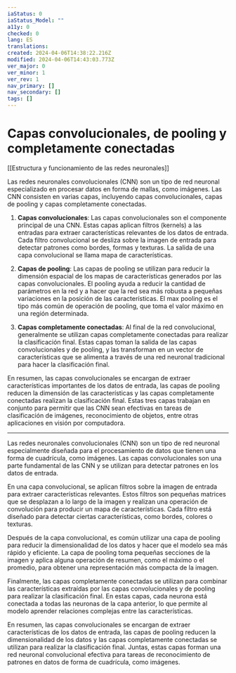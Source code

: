 ```yaml
---
iaStatus: 0
iaStatus_Model: ""
a11y: 0
checked: 0
lang: ES
translations: 
created: 2024-04-06T14:38:22.216Z
modified: 2024-04-06T14:43:03.773Z
ver_major: 0
ver_minor: 1
ver_rev: 1
nav_primary: []
nav_secondary: []
tags: []
---
```

# Capas convolucionales, de pooling y completamente conectadas

[[Estructura y funcionamiento de las  redes neuronales]]

Las redes neuronales convolucionales (CNN) son un tipo de red neuronal especializado en procesar datos en forma de mallas, como imágenes. Las CNN consisten en varias capas, incluyendo capas convolucionales, capas de pooling y capas completamente conectadas.

1. **Capas convolucionales**: Las capas convolucionales son el componente principal de una CNN. Estas capas aplican filtros (kernels) a las entradas para extraer características relevantes de los datos de entrada. Cada filtro convolucional se desliza sobre la imagen de entrada para detectar patrones como bordes, formas y texturas. La salida de una capa convolucional se llama mapa de características.

2. **Capas de pooling**: Las capas de pooling se utilizan para reducir la dimensión espacial de los mapas de características generados por las capas convolucionales. El pooling ayuda a reducir la cantidad de parámetros en la red y a hacer que la red sea más robusta a pequeñas variaciones en la posición de las características. El max pooling es el tipo más común de operación de pooling, que toma el valor máximo en una región determinada.

3. **Capas completamente conectadas**: Al final de la red convolucional, generalmente se utilizan capas completamente conectadas para realizar la clasificación final. Estas capas toman la salida de las capas convolucionales y de pooling, y las transforman en un vector de características que se alimenta a través de una red neuronal tradicional para hacer la clasificación final.

En resumen, las capas convolucionales se encargan de extraer características importantes de los datos de entrada, las capas de pooling reducen la dimensión de las características y las capas completamente conectadas realizan la clasificación final. Estas tres capas trabajan en conjunto para permitir que las CNN sean efectivas en tareas de clasificación de imágenes, reconocimiento de objetos, entre otras aplicaciones en visión por computadora.


---

Las redes neuronales convolucionales (CNN) son un tipo de red neuronal especialmente diseñada para el procesamiento de datos que tienen una forma de cuadrícula, como imágenes. Las capas convolucionales son una parte fundamental de las CNN y se utilizan para detectar patrones en los datos de entrada.

En una capa convolucional, se aplican filtros sobre la imagen de entrada para extraer características relevantes. Estos filtros son pequeñas matrices que se desplazan a lo largo de la imagen y realizan una operación de convolución para producir un mapa de características. Cada filtro está diseñado para detectar ciertas características, como bordes, colores o texturas.

Después de la capa convolucional, es común utilizar una capa de pooling para reducir la dimensionalidad de los datos y hacer que el modelo sea más rápido y eficiente. La capa de pooling toma pequeñas secciones de la imagen y aplica alguna operación de resumen, como el máximo o el promedio, para obtener una representación más compacta de la imagen.

Finalmente, las capas completamente conectadas se utilizan para combinar las características extraídas por las capas convolucionales y de pooling para realizar la clasificación final. En estas capas, cada neurona está conectada a todas las neuronas de la capa anterior, lo que permite al modelo aprender relaciones complejas entre las características.

En resumen, las capas convolucionales se encargan de extraer características de los datos de entrada, las capas de pooling reducen la dimensionalidad de los datos y las capas completamente conectadas se utilizan para realizar la clasificación final. Juntas, estas capas forman una red neuronal convolucional efectiva para tareas de reconocimiento de patrones en datos de forma de cuadrícula, como imágenes.

